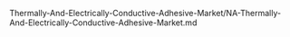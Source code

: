 


Thermally-And-Electrically-Conductive-Adhesive-Market/NA-Thermally-And-Electrically-Conductive-Adhesive-Market.md
